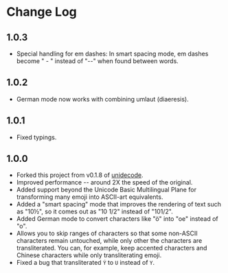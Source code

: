 # Change Log

## 1.0.3

* Special handling for em dashes: In smart spacing mode, em dashes become " - " instead of "--" when found between words.

## 1.0.2

* German mode now works with combining umlaut (diaeresis).

## 1.0.1

* Fixed typings.

## 1.0.0

* Forked this project from v0.1.8 of [unidecode](https://github.com/fgribreau/node-unidecode/tree/v0.1.8).
* Improved performance -- around 2X the speed of the original.
* Added support beyond the Unicode Basic Multilingual Plane for transforming many emoji into ASCII-art equivalents.
* Added a "smart spacing" mode that improves the rendering of text such as "10½", so it comes out as "10 1/2" instead of "101/2".
* Added German mode to convert characters like "ö" into "oe" instead of "o".
* Allows you to skip ranges of characters so that some non-ASCII characters remain untouched, while only other the characters are transliterated. You can, for example, keep accented characters and Chinese characters while only transliterating emoji.
* Fixed a bug that transliterated `Ý` to `U` instead of `Y`.
